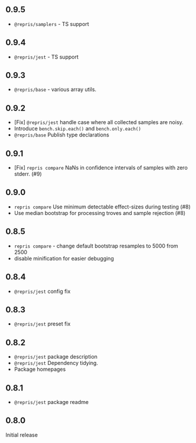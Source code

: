 ## 0.9.5

- `@repris/samplers` - TS support

## 0.9.4

- `@repris/jest` - TS support

## 0.9.3

- `@repris/base` - various array utils.

## 0.9.2

- [Fix] `@repris/jest` handle case where all collected samples are noisy.
- Introduce `bench.skip.each()` and `bench.only.each()`
- `@repris/base` Publish type declarations

## 0.9.1

- [Fix] `repris compare` NaNs in confidence intervals of samples with zero stderr. (#9)

## 0.9.0

- `repris compare` Use minimum detectable effect-sizes during testing (#8)
- Use median bootstrap for processing troves and sample rejection (#8) 

## 0.8.5

- `repris compare` - change default bootstrap resamples to 5000 from 2500
- disable minification for easier debugging

## 0.8.4

- `@repris/jest` config fix

## 0.8.3

- `@repris/jest` preset fix

## 0.8.2

- `@repris/jest` package description
- `@repris/jest` Dependency tidying.
- Package homepages

## 0.8.1

- `@repris/jest` package readme

## 0.8.0

Initial release
